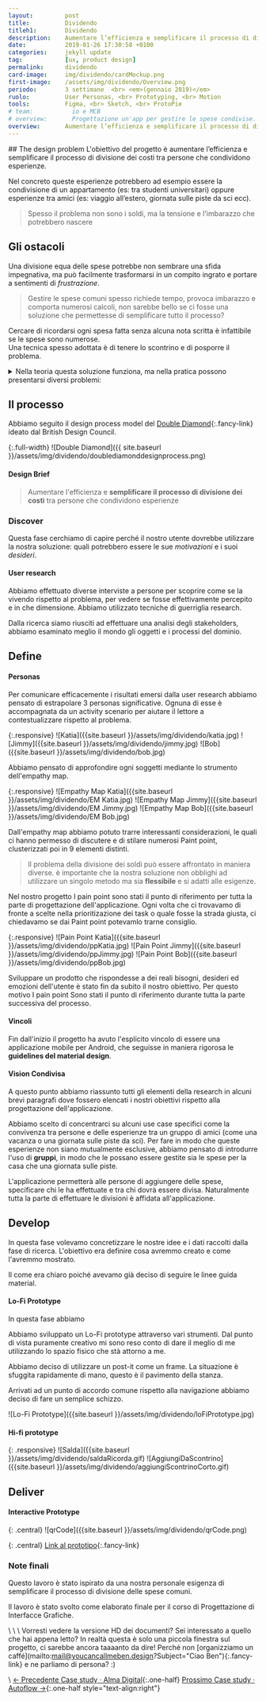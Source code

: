 ```yaml
---
layout:         post
title:          Dividendo
titleh1:        Dividendo
description:    Aumentare l’efficienza e semplificare il processo di divisione dei costi tra persone che condividono esperienze
date:           2019-01-26 17:30:58 +0100
categories:     jekyll update
tag:            [ux, product design]
permalink:      dividendo
card-image:     img/dividendo/cardMockup.png
first-image:    /assets/img/dividendo/Overview.png
periodo:        3 settimane  <br> <em>(gennaio 2019)</em>
ruolo:          User Personas, <br> Prototyping, <br> Motion
tools:          Figma, <br> Sketch, <br> ProtoPie
# team:           io e MCB
# overview:       Progettazione un'app per gestire le spese condivise. Seguite le guideline di Google Material Design per Android.
overview:       Aumentare l’efficienza e semplificare il processo di divisione dei costi tra persone che condividono esperienze
---
```


<section id="designProblem" markdown="1">
## The design problem
L'obiettivo del progetto è aumentare l’efficienza e semplificare il processo di divisione dei costi tra persone che condividono esperienze.

Nel concreto queste esperienze potrebbero ad esempio essere la condivisione di un appartamento (es: tra studenti universitari) oppure esperienze tra amici (es: viaggio all’estero, giornata sulle piste da sci ecc). 

> Spesso il problema non sono i soldi, ma la tensione e l'imbarazzo che potrebbero nascere
</section>


<section id="obstacles" markdown="1">

## Gli ostacoli
Una divisione equa delle spese potrebbe non sembrare una sfida impegnativa, ma può facilmente trasformarsi in un compito ingrato e portare a sentimenti di *frustrazione*.

> Gestire le spese comuni spesso richiede tempo, provoca imbarazzo e comporta numerosi calcoli, non sarebbe bello se ci fosse una soluzione che permettesse di semplificare tutto il processo?

Cercare di ricordarsi ogni spesa fatta senza alcuna nota scritta è infattibile se le spese sono numerose. <br>
Una tecnica spesso adottata è di tenere lo scontrino e di posporre il problema. 

<details markdown="1" >
<summary> Nella teoria questa soluzione funziona, ma nella pratica possono presentarsi diversi problemi: </summary>
* **Tempo**: La divisione è dispendiosa in termini di tempo e richiede una concentrazione mentale che può essere inappropriata per la situazione in cui ci si trova. 
* **Calcoli**: I calcoli da effettuare possono scalare di complessità rapidamente ( Alcuni prodotti da dividere solo tra alcuni, )
Alcune volte all’interno dello scontrino ci sono prodotti da dividere, mentre altri no. Questo aggiunge un ulteriore livello di complessità nei calcoli.
* **Fatica mentale**: Anche una volta effettuati tutti i calcoli, spesso non si hanno a disposizione esattamente i contanti richiesti. Questo porta a tenere il debito “aperto” e a doversene ricordare nei giorni successivi generando *fatica mentale*
* **Imbarazzo**: nel ricordare ad altri che si hanno debiti ancora aperti o nel ricordare ad altri spese ritenute molto piccole (nota: la concezione di *piccola spesa* varia molto da persona a persona)
</details>

</section>


<section id="process" markdown="1">

## Il processo
Abbiamo seguito il design process model del [Double Diamond](https://www.designcouncil.org.uk/news-opinion/design-process-what-double-diamond){:.fancy-link} ideato dal British Design Council.

{:.full-width}
![Double Diamond]({{ site.baseurl }}/assets/img/dividendo/doublediamonddesignprocess.png)

#### Design Brief
> Aumentare l'efficienza e **semplificare il processo di divisione dei costi** tra persone che condividono esperienze

</section>

<section id="discover" markdown="1">

### Discover
Questa fase cerchiamo di capire perché il nostro utente dovrebbe utilizzare la nostra soluzione: quali potrebbero essere le sue *motivazioni* e i suoi *desideri*.

#### User research
Abbiamo effettuato diverse interviste a persone per scoprire come se la vivendo rispetto al problema, per vedere se fosse effettivamente percepito e in che dimensione.
Abbiamo utilizzato tecniche di guerriglia research. 

Dalla ricerca siamo riusciti ad effettuare una analisi degli stakeholders, abbiamo esaminato meglio il mondo gli oggetti e i processi del dominio.

</section>

<section id="define" markdown="1">

## Define
#### Personas
Per comunicare efficacemente i risultati emersi dalla user research abbiamo pensato di estrapolare 3 personas significative.
Ognuna di esse è accompagnata da un activity scenario per aiutare il lettore a contestualizzare rispetto al problema.

{:.responsive}
![Katia]({{site.baseurl }}/assets/img/dividendo/katia.jpg)
![Jimmy]({{site.baseurl }}/assets/img/dividendo/jimmy.jpg)
![Bob]({{site.baseurl }}/assets/img/dividendo/bob.jpg)

Abbiamo pensato di approfondire ogni soggetti mediante lo strumento dell'empathy map.

{:.responsive}
![Empathy Map Katia]({{site.baseurl }}/assets/img/dividendo/EM Katia.jpg)
![Empathy Map Jimmy]({{site.baseurl }}/assets/img/dividendo/EM Jimmy.jpg)
![Empathy Map Bob]({{site.baseurl }}/assets/img/dividendo/EM Bob.jpg)
 
Dall'empathy map abbiamo potuto trarre interessanti considerazioni, le quali ci hanno permesso di discutere e di stilare numerosi Paint point, clusterizzati poi in 9 elementi distinti.

> Il problema della divisione dei soldi può essere affrontato in maniera diverse. è importante che la nostra soluzione non obblighi ad utilizzare un singolo metodo ma sia **flessibile** e si adatti alle esigenze.

Nel nostro progetto I pain point sono stati il punto di riferimento per tutta la parte di progettazione dell'applicazione. Ogni volta che ci trovavamo di fronte a scelte nella prioritizazione dei task o quale fosse la strada giusta, ci chiedavamo se dai Paint point potevamlo trarne consiglio.

{:.responsive}
![Pain Point Katia]({{site.baseurl }}/assets/img/dividendo/ppKatia.jpg)
![Pain Point Jimmy]({{site.baseurl }}/assets/img/dividendo/ppJimmy.jpg)
![Pain Point Bob]({{site.baseurl }}/assets/img/dividendo/ppBob.jpg)

Sviluppare un prodotto che rispondesse a dei reali bisogni, desideri ed emozioni dell'utente è stato fin da subito il nostro obiettivo. 
Per questo motivo I pain point Sono stati il punto di riferimento durante tutta la parte successiva del processo.

#### Vincoli
Fin dall'inizio il progetto ha avuto l'esplicito vincolo di essere una applicazione mobile per Android, che seguisse in maniera rigorosa le **guidelines del material design**.
<!-- Pippone sul seguire un design system -->

#### Vision Condivisa 
A questo punto abbiamo riassunto tutti gli elementi della research in alcuni brevi paragrafi dove fossero elencati i nostri obiettivi rispetto alla progettazione dell'applicazione. 

Abbiamo scelto di concentrarci su alcuni use case specifici come la convivenza tra persone e delle esperienze tra un gruppo di amici (come una vacanza o una giornata sulle piste da sci).
Per fare in modo che queste esperienze non siano mutualmente esclusive, abbiamo pensato di introdurre l'uso di **gruppi**, in modo che le  possano essere gestite sia le spese per la casa che una giornata sulle piste.

L'applicazione permetterà alle persone di aggiungere delle spese, specificare chi le ha effettuate e tra chi dovrà essere divisa. Naturalmente tutta la parte di effettuare le divisioni è affidata all'applicazione.
</section>

<section id="develop" markdown="1">

## Develop

In questa fase volevamo concretizzare le nostre idee e i dati raccolti dalla fase di ricerca. L'obiettivo era definire cosa avremmo creato e come l'avremmo mostrato. 

Il come era chiaro poiché avevamo già deciso di seguire le linee guida material.

#### Lo-Fi Prototype

In questa fase abbiamo 

Abbiamo sviluppato un Lo-Fi prototype attraverso vari strumenti. 
Dal punto di vista puramente creativo mi sono reso conto di dare il meglio di me utilizzando lo spazio fisico che stà attorno a me.

Abbiamo deciso di utilizzare un post-it come un frame. 
La situazione è sfuggita rapidamente di mano, questo è il pavimento della stanza.

<!-- Foto pavimento della stanza -->

Arrivati ad un punto di accordo comune rispetto alla navigazione abbiamo deciso di fare un semplice schizzo.

![Lo-Fi Prototype]({{site.baseurl }}/assets/img/dividendo/loFiPrototype.jpg)

#### Hi-fi prototype

<div class="central">
<div class="constraint" markdown="1">

{: .responsive}
![Salda]({{site.baseurl }}/assets/img/dividendo/saldaRicorda.gif)
![AggiungiDaScontrino]({{site.baseurl }}/assets/img/dividendo/aggiungiScontrinoCorto.gif)
<!-- ![Notifiche]({{site.baseurl }}/assets/img/dividendo/Notifiche.svg) -->
<!-- ![Home]({{site.baseurl }}/assets/img/dividendo/Dividendo Appartamento.svg) -->
</div>
</div>
</section>

<section id="deliver" markdown="1">

## Deliver
#### Interactive Prototype

{: .central}
![qrCode]({{site.baseurl }}/assets/img/dividendo/qrCode.png)

{: .central}
[Link al prototipo](https://share.protopie.io/648wG6keh2D){:.fancy-link}

<!-- 
lo- fi prototype
add con scontrino gif

    notifiche
    saldo del gruppo
aggiungi spesa manuale

link al prototipo

storico
 -->

</section>

<section id="notes" markdown="1">

### Note finali

Questo lavoro è stato ispirato da una nostra personale esigenza di semplificare il processo di divisione delle spese comuni.

Il lavoro è stato svolto come elaborato finale per il corso di Progettazione di Interfacce Grafiche. 

<!-- MOCKUP

AGGIUNGI SPESA MANUALE

HOMEPAGE

Notifiche
Un aspetto insidioso nella gestione  -->

</section>

\\
\\
\\
Vorresti vedere la versione HD dei documenti? Sei interessato a quello che hai appena letto? In realtà questa è solo una piccola finestra sul progetto, ci sarebbe ancora taaaanto da dire! Perché non [organizziamo un caffé](mailto:mail@youcancallmeben.design?Subject="Ciao Ben"){:.fancy-link} e ne parliamo di persona? :)

\\
[← Precedente Case study · Alma Digital]({{site.baseurl}}/almadigital){:.one-half}
[Prossimo Case study · Autoflow →]({{site.baseurl}}/autoflow){:.one-half style="text-align:right"}
